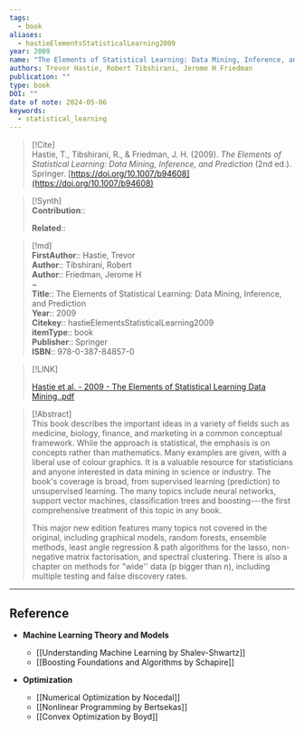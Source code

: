 ```yaml
---
tags:
  - book
aliases:
  - hastieElementsStatisticalLearning2009
year: 2009
name: "The Elements of Statistical Learning: Data Mining, Inference, and Prediction"
authors: Trevor Hastie, Robert Tibshirani, Jerome H Friedman
publication: ""
type: book
DOI: ""
date of note: 2024-05-06
keywords:
  - statistical_learning
---
```


> [!Cite]  
> Hastie, T., Tibshirani, R., & Friedman, J. H. (2009). _The Elements of Statistical Learning: Data Mining, Inference, and Prediction_ (2nd ed.). Springer. [https://doi.org/10.1007/b94608](https://doi.org/10.1007/b94608)

>[!Synth]  
>**Contribution**::  
>  
>**Related**::   
>  
  
>[!md]  
> **FirstAuthor**:: Hastie, Trevor  
> **Author**:: Tibshirani, Robert  
> **Author**:: Friedman, Jerome H  
~  
> **Title**:: The Elements of Statistical Learning: Data Mining, Inference, and Prediction  
> **Year**:: 2009  
> **Citekey**:: hastieElementsStatisticalLearning2009  
> **itemType**:: book  
> **Publisher**:: Springer  
> **ISBN**:: 978-0-387-84857-0  

> [!LINK]  
> 
> [Hastie et al. - 2009 - The Elements of Statistical Learning Data Mining,.pdf](file:///Users/lukexie/Zotero/storage/ZXU6DCFR/Hastie%20et%20al.%20-%202009%20-%20The%20Elements%20of%20Statistical%20Learning%20Data%20Mining,.pdf) 
>  


> [!Abstract]  
> This book describes the important ideas in a variety of fields such as medicine, biology, finance, and marketing in a common conceptual framework. While the approach is statistical, the emphasis is on concepts rather than mathematics. Many examples are given, with a liberal use of colour graphics. It is a valuable resource for statisticians and anyone interested in data mining in science or industry. The book's coverage is broad, from supervised learning (prediction) to unsupervised learning. The many topics include neural networks, support vector machines, classification trees and boosting---the first comprehensive treatment of this topic in any book.
> 
> This major new edition features many topics not covered in the original, including graphical models, random forests, ensemble methods, least angle regression & path algorithms for the lasso, non-negative matrix factorisation, and spectral clustering. There is also a chapter on methods for "wide'' data (p bigger than n), including multiple testing and false discovery rates.  








----
## Reference

- **Machine Learning Theory and Models**
	- [[Understanding Machine Learning by Shalev-Shwartz]]
	- [[Boosting Foundations and Algorithms by Schapire]]  

- **Optimization**
	- [[Numerical Optimization by Nocedal]]
	- [[Nonlinear Programming by Bertsekas]]
	- [[Convex Optimization by Boyd]]

